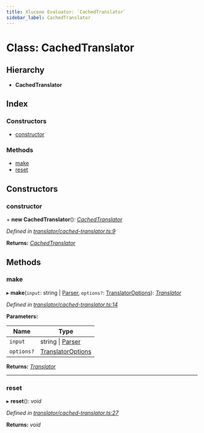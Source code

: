 ```yaml
---
title: Xlucene Evaluator: `CachedTranslator`
sidebar_label: CachedTranslator
---
```


# Class: CachedTranslator

## Hierarchy

* **CachedTranslator**

## Index

### Constructors

* [constructor](cachedtranslator.md#constructor)

### Methods

* [make](cachedtranslator.md#make)
* [reset](cachedtranslator.md#reset)

## Constructors

###  constructor

\+ **new CachedTranslator**(): *[CachedTranslator](cachedtranslator.md)*

*Defined in [translator/cached-translator.ts:9](https://github.com/terascope/teraslice/blob/0ae31df4/packages/xlucene-evaluator/src/translator/cached-translator.ts#L9)*

**Returns:** *[CachedTranslator](cachedtranslator.md)*

## Methods

###  make

▸ **make**(`input`: string | [Parser](parser.md), `options?`: [TranslatorOptions](../overview.md#translatoroptions)): *[Translator](translator.md)*

*Defined in [translator/cached-translator.ts:14](https://github.com/terascope/teraslice/blob/0ae31df4/packages/xlucene-evaluator/src/translator/cached-translator.ts#L14)*

**Parameters:**

Name | Type |
------ | ------ |
`input` | string \| [Parser](parser.md) |
`options?` | [TranslatorOptions](../overview.md#translatoroptions) |

**Returns:** *[Translator](translator.md)*

___

###  reset

▸ **reset**(): *void*

*Defined in [translator/cached-translator.ts:27](https://github.com/terascope/teraslice/blob/0ae31df4/packages/xlucene-evaluator/src/translator/cached-translator.ts#L27)*

**Returns:** *void*
